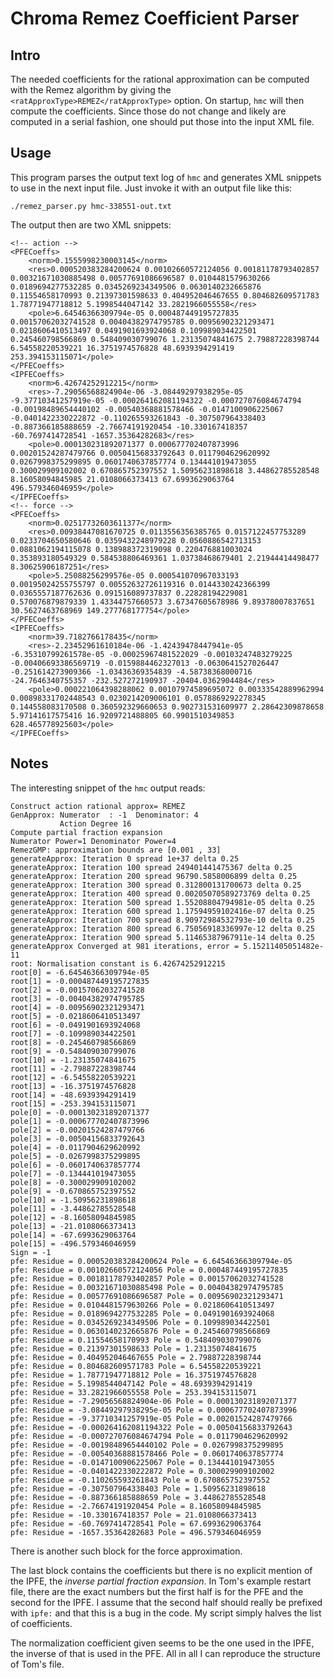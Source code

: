 # Chroma Remez Coefficient Parser

## Intro

The needed coefficients for the rational approximation can be computed with the
Remez algorithm by giving the `<ratApproxType>REMEZ</ratApproxType>` option. On
startup, `hmc` will then compute the coefficients. Since those do not change
and likely are computed in a serial fashion, one should put those into the
input XML file.

## Usage

This program parses the output text log of `hmc` and generates XML snippets to
use in the next input file. Just invoke it with an output file like this:

    ./remez_parser.py hmc-338551-out.txt

The output then are two XML snippets:

    <!-- action -->
    <PFECoeffs>
        <norm>0.1555998230003145</norm>
        <res>0.000520383284200624 0.00102660572124056 0.00181178793402857 0.00321671030885498 0.00577691086696587 0.0104481579630266 0.0189694277532285 0.0345269234349506 0.0630140232665876 0.11554658170993 0.21397301598633 0.404952046467655 0.804682609571783 1.78771947718812 5.1998544047142 33.2821966055558</res>
        <pole>6.64546366309794e-05 0.000487449195727835 0.00157062032741528 0.00404382974795785 0.00956902321293471 0.0218606410513497 0.0491901693924068 0.109989034422501 0.245460798566869 0.548409030799076 1.23135074841675 2.79887228398744 6.54558220539221 16.3751974576828 48.6939394291419 253.394153115071</pole>
    </PFECoeffs>
    <IPFECoeffs>
        <norm>6.42674252912215</norm>
        <res>-7.29056568824904e-06 -3.08449297938295e-05 -9.37710341257919e-05 -0.000264162081194322 -0.000727076084674794 -0.00198489654440102 -0.00540368881578466 -0.0147100906225067 -0.0401422330222872 -0.110265593261843 -0.307507964338403 -0.887366185888659 -2.76674191920454 -10.330167418357 -60.7697414728541 -1657.35364282683</res>
        <pole>0.000130231892071377 0.000677702407873996 0.00201524287479766 0.00504156833792643 0.0117904629620992 0.0267998375299895 0.0601740637857774 0.134441019473055 0.300029909102002 0.670865752397552 1.50956231898618 3.44862785528548 8.16058094845985 21.0108066373413 67.6993629063764 496.579346046959</pole>
    </IPFECoeffs>
    <!-- force -->
    <PFECoeffs>
        <norm>0.02517732603611377</norm>
        <res>0.00938447081670725 0.0113556356385765 0.0157122457753289 0.0233704650580646 0.0359432248979228 0.0560886542713153 0.0881062194115078 0.138988372319098 0.220476881003024 0.353893180549329 0.584538806469361 1.03738468679401 2.21944414498477 8.30625906187251</res>
        <pole>5.25088256299576e-05 0.000541070967033193 0.00195024255755797 0.00552632726119316 0.0144330242366399 0.0365557187762636 0.091516089737837 0.22828194229081 0.570076879879339 1.43344757660573 3.67347605678986 9.89378007837651 30.5627463768969 149.277768177754</pole>
    </PFECoeffs>
    <IPFECoeffs>
        <norm>39.7182766178435</norm>
        <res>-2.23452961610184e-06 -1.42439478447941e-05 -6.35310799261578e-05 -0.00025967481522029 -0.00103247483279225 -0.00406693386569719 -0.0159884462327013 -0.0630641527026447 -0.251614273909366 -1.03436369354839 -4.58738368000716 -24.7646340755357 -232.527272190937 -20404.0362904484</res>
        <pole>0.000221064398288062 0.00107974589695072 0.00333542889962994 0.00898331702448543 0.0230214209006101 0.0578869292278345 0.144558083170508 0.360592329660653 0.902731531609977 2.28642309878658 5.97141617575416 16.9209721488805 60.9901510349853 628.465778925603</pole>
    </IPFECoeffs>

## Notes

The interesting snippet of the `hmc` output reads:

    Construct action rational approx= REMEZ
    GenApprox: Numerator  : -1  Denominator: 4
               Action Degree 16
    Compute partial fraction expansion
    Numerator Power=1 Denominator Power=4
    RemezGMP: approximation bounds are [0.001 , 33]
    generateApprox: Iteration 0 spread 1e+37 delta 0.25
    generateApprox: Iteration 100 spread 249401441475367 delta 0.25
    generateApprox: Iteration 200 spread 96790.5858006899 delta 0.25
    generateApprox: Iteration 300 spread 0.312800131700673 delta 0.25
    generateApprox: Iteration 400 spread 0.00205070589273769 delta 0.25
    generateApprox: Iteration 500 spread 1.55208804794981e-05 delta 0.25
    generateApprox: Iteration 600 spread 1.17594959102416e-07 delta 0.25
    generateApprox: Iteration 700 spread 8.90972984532793e-10 delta 0.25
    generateApprox: Iteration 800 spread 6.75056918336997e-12 delta 0.25
    generateApprox: Iteration 900 spread 5.11465387967911e-14 delta 0.25
    generateApprox Converged at 981 iterations, error = 5.15211405051482e-11
    root: Normalisation constant is 6.42674252912215
    root[0] = -6.64546366309794e-05
    root[1] = -0.000487449195727835
    root[2] = -0.00157062032741528
    root[3] = -0.00404382974795785
    root[4] = -0.00956902321293471
    root[5] = -0.0218606410513497
    root[6] = -0.0491901693924068
    root[7] = -0.109989034422501
    root[8] = -0.245460798566869
    root[9] = -0.548409030799076
    root[10] = -1.23135074841675
    root[11] = -2.79887228398744
    root[12] = -6.54558220539221
    root[13] = -16.3751974576828
    root[14] = -48.6939394291419
    root[15] = -253.394153115071
    pole[0] = -0.000130231892071377
    pole[1] = -0.000677702407873996
    pole[2] = -0.00201524287479766
    pole[3] = -0.00504156833792643
    pole[4] = -0.0117904629620992
    pole[5] = -0.0267998375299895
    pole[6] = -0.0601740637857774
    pole[7] = -0.134441019473055
    pole[8] = -0.300029909102002
    pole[9] = -0.670865752397552
    pole[10] = -1.50956231898618
    pole[11] = -3.44862785528548
    pole[12] = -8.16058094845985
    pole[13] = -21.0108066373413
    pole[14] = -67.6993629063764
    pole[15] = -496.579346046959
    Sign = -1
    pfe: Residue = 0.000520383284200624 Pole = 6.64546366309794e-05
    pfe: Residue = 0.00102660572124056 Pole = 0.000487449195727835
    pfe: Residue = 0.00181178793402857 Pole = 0.00157062032741528
    pfe: Residue = 0.00321671030885498 Pole = 0.00404382974795785
    pfe: Residue = 0.00577691086696587 Pole = 0.00956902321293471
    pfe: Residue = 0.0104481579630266 Pole = 0.0218606410513497
    pfe: Residue = 0.0189694277532285 Pole = 0.0491901693924068
    pfe: Residue = 0.0345269234349506 Pole = 0.109989034422501
    pfe: Residue = 0.0630140232665876 Pole = 0.245460798566869
    pfe: Residue = 0.11554658170993 Pole = 0.548409030799076
    pfe: Residue = 0.21397301598633 Pole = 1.23135074841675
    pfe: Residue = 0.404952046467655 Pole = 2.79887228398744
    pfe: Residue = 0.804682609571783 Pole = 6.54558220539221
    pfe: Residue = 1.78771947718812 Pole = 16.3751974576828
    pfe: Residue = 5.1998544047142 Pole = 48.6939394291419
    pfe: Residue = 33.2821966055558 Pole = 253.394153115071
    pfe: Residue = -7.29056568824904e-06 Pole = 0.000130231892071377
    pfe: Residue = -3.08449297938295e-05 Pole = 0.000677702407873996
    pfe: Residue = -9.37710341257919e-05 Pole = 0.00201524287479766
    pfe: Residue = -0.000264162081194322 Pole = 0.00504156833792643
    pfe: Residue = -0.000727076084674794 Pole = 0.0117904629620992
    pfe: Residue = -0.00198489654440102 Pole = 0.0267998375299895
    pfe: Residue = -0.00540368881578466 Pole = 0.0601740637857774
    pfe: Residue = -0.0147100906225067 Pole = 0.134441019473055
    pfe: Residue = -0.0401422330222872 Pole = 0.300029909102002
    pfe: Residue = -0.110265593261843 Pole = 0.670865752397552
    pfe: Residue = -0.307507964338403 Pole = 1.50956231898618
    pfe: Residue = -0.887366185888659 Pole = 3.44862785528548
    pfe: Residue = -2.76674191920454 Pole = 8.16058094845985
    pfe: Residue = -10.330167418357 Pole = 21.0108066373413
    pfe: Residue = -60.7697414728541 Pole = 67.6993629063764
    pfe: Residue = -1657.35364282683 Pole = 496.579346046959

There is another such block for the force approximation.

The last block contains the coefficients but there is no explicit mention of
the IPFE, the *inverse partial fraction expansion*. In Tom's example restart
file, there are the exact numbers but the first half is for the PFE and the
second for the IPFE. I assume that the second half should really be prefixed
with `ipfe:` and that this is a bug in the code. My script simply halves the
list of coefficients.

The normalization coefficient given seems to be the one used in the IPFE, the
inverse of that is used in the PFE. All in all I can reproduce the structure of
Tom's file.
